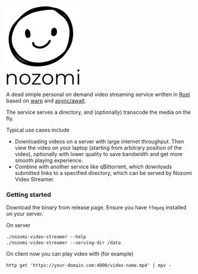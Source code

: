 ![](./logo.png)

A dead simple personal on demand video streaming service written in [Rust](https://www.rust-lang.org/) based on [warp](https://github.com/seanmonstar/warp) and [async/await](https://github.com/rust-lang/rust/issues/50547).

The service serves a directory, and (optionally) transcode the media on the fly.

Typical use cases include

* Downloading videos on a server with large internet throughput. Then view the video on your laptop (starting from arbitrary position of the video), optionally with lower quality to save bandwidth and get more smooth playing experience.
* Combine with another service like qBittorrent, which downloads submitted links to a specified directory, which can be served by Nozomi Video Streamer.

### Getting started

Download the binary from release page. Ensure you have `ffmpeg` installed on your server.

On server 

```
./nozomi-video-streamer --help
./nozomi-video-streamer --serving-dir /data
```

On client now you can play video with (for example)

```
http get 'https://your-domain.com:4000/video-name.mp4' | mpv -
```
